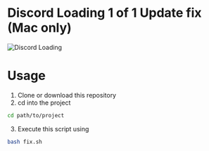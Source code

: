 # Discord Loading 1 of 1 Update fix (Mac only)

![Discord Loading](Images/loading.avif)

# Usage

1. Clone or download this repository 
2. cd into the project

```bash
cd path/to/project
```

3. Execute this script using

```bash
bash fix.sh
```